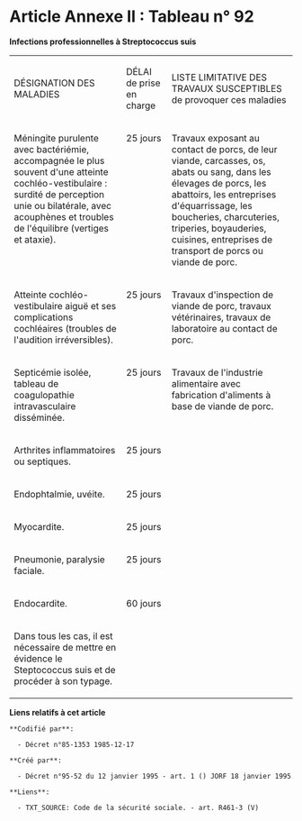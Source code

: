 # Article Annexe II : Tableau n° 92

**Infections professionnelles à Streptococcus suis**

<table>
  <tbody>
    <tr>
      <td width="246">

DÉSIGNATION DES MALADIES

</td>
      <td width="76">

DÉLAI de prise en charge

</td>
      <td width="284">

LISTE LIMITATIVE DES TRAVAUX SUSCEPTIBLES de provoquer ces maladies

</td>
    </tr>
    <tr>
      <td valign="top" width="246">

Méningite purulente avec bactériémie, accompagnée le plus souvent d'une atteinte cochléo-vestibulaire : surdité de perception
unie ou bilatérale, avec acouphènes et troubles de l'équilibre (vertiges et ataxie).

</td>
      <td width="76" valign="top">

25 jours

</td>
      <td valign="top" width="284">

Travaux exposant au contact de porcs, de leur viande, carcasses, os, abats ou sang, dans les élevages de porcs, les
abattoirs, les entreprises d'équarrissage, les boucheries, charcuteries, triperies, boyauderies, cuisines, entreprises de
transport de porcs ou viande de porc.

</td>
    </tr>
    <tr>
      <td valign="top" width="246">

Atteinte cochléo-vestibulaire aiguë et ses complications cochléaires (troubles de l'audition irréversibles).

</td>
      <td valign="top" width="76">

25 jours

</td>
      <td width="284" valign="top">

Travaux d'inspection de viande de porc, travaux vétérinaires, travaux de laboratoire au contact de porc.

</td>
    </tr>
    <tr>
      <td valign="top" width="246">

Septicémie isolée, tableau de coagulopathie intravasculaire disséminée.

</td>
      <td valign="top" width="76">

25 jours

</td>
      <td valign="top" width="284">

Travaux de l'industrie alimentaire avec fabrication d'aliments à base de viande de porc.

</td>
    </tr>
    <tr>
      <td width="246" valign="top">

Arthrites inflammatoires ou septiques.

</td>
      <td valign="top" width="76">

25 jours

</td>
      <td valign="top" width="284">
    </td></tr>
    <tr>
      <td width="246" valign="top">

Endophtalmie, uvéite.

</td>
      <td valign="top" width="76">

25 jours

</td>
      <td width="284" valign="top">
    </td></tr>
    <tr>
      <td valign="top" width="246">

Myocardite.

</td>
      <td width="76" valign="top">

25 jours

</td>
      <td width="284" valign="top">
    </td></tr>
    <tr>
      <td width="246" valign="top">

Pneumonie, paralysie faciale.

</td>
      <td width="76" valign="top">

25 jours

</td>
      <td width="284" valign="top">
    </td></tr>
    <tr>
      <td width="246" valign="top">

Endocardite.

</td>
      <td width="76" valign="top">

60 jours

</td>
      <td valign="top" width="284">
    </td></tr>
    <tr>
      <td valign="top" width="246">

Dans tous les cas, il est nécessaire de mettre en évidence le Steptococcus suis et de procéder à son typage.

</td>
      <td width="76" valign="top">
      </td><td valign="top" width="284">
    </td></tr>
  </tbody>
</table>

**Liens relatifs à cet article**

	**Codifié par**:

	  - Décret n°85-1353 1985-12-17

	**Créé par**:

	  - Décret n°95-52 du 12 janvier 1995 - art. 1 () JORF 18 janvier 1995

	**Liens**:

	  - TXT_SOURCE: Code de la sécurité sociale. - art. R461-3 (V)
